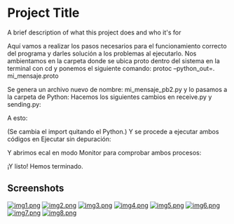 
# Project Title

A brief description of what this project does and who it's for

Aquí vamos a realizar los pasos necesarios para el funcionamiento correcto del programa y darles solución a los problemas al ejecutarlo.
Nos ambientamos en la carpeta donde se ubica proto dentro del sistema en la terminal con cd y ponemos el siguiente comando:
protoc –python_out=. mi_mensaje.proto
 
 
 
Se genera un archivo nuevo de nombre: mi_mensaje_pb2.py y lo pasamos a la carpeta de Python:
Hacemos los siguientes cambios en receive.py y sending.py:
 
 
A esto:
 
 
(Se cambia el import quitando el Python.)
Y se procede a ejecutar ambos códigos en Ejecutar sin depuración:
 
 
Y abrimos ecal en modo Monitor para comprobar ambos procesos:
 
¡Y listo! Hemos terminado.

## Screenshots

[![img1.png](https://i.postimg.cc/wvf184w9/img1.png)](https://postimg.cc/wyNqD2Kr)
[![img2.png](https://i.postimg.cc/MpqfBBf2/img2.png)](https://postimg.cc/N5C0q5xp)
[![img3.png](https://i.postimg.cc/D0cn3SvL/img3.png)](https://postimg.cc/PvNBmr85)
[![img4.png](https://i.postimg.cc/T1dBmCx5/img4.png)](https://postimg.cc/YGPXBNht)
[![img5.png](https://i.postimg.cc/cLnkvV35/img5.png)](https://postimg.cc/hXK1wZp9)
[![img6.png](https://i.postimg.cc/4401pWXC/img6.png)](https://postimg.cc/mhQMsNcV)
[![img7.png](https://i.postimg.cc/KzznMMVv/img7.png)](https://postimg.cc/XZRGMp4T)
[![img8.png](https://i.postimg.cc/PfC7Gpxj/img8.png)](https://postimg.cc/s1Rm7276)
